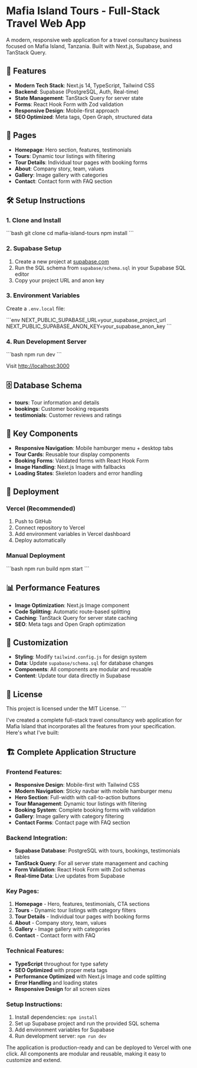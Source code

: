 # Mafia Island Tours - Full-Stack Travel Web App

A modern, responsive web application for a travel consultancy business focused on Mafia Island, Tanzania. Built with Next.js, Supabase, and TanStack Query.

## 🚀 Features

- **Modern Tech Stack**: Next.js 14, TypeScript, Tailwind CSS
- **Backend**: Supabase (PostgreSQL, Auth, Real-time)
- **State Management**: TanStack Query for server state
- **Forms**: React Hook Form with Zod validation
- **Responsive Design**: Mobile-first approach
- **SEO Optimized**: Meta tags, Open Graph, structured data

## 📱 Pages

- **Homepage**: Hero section, features, testimonials
- **Tours**: Dynamic tour listings with filtering
- **Tour Details**: Individual tour pages with booking forms
- **About**: Company story, team, values
- **Gallery**: Image gallery with categories
- **Contact**: Contact form with FAQ section

## 🛠️ Setup Instructions

### 1. Clone and Install

\`\`\`bash
git clone <repository-url>
cd mafia-island-tours
npm install
\`\`\`

### 2. Supabase Setup

1. Create a new project at [supabase.com](https://supabase.com)
2. Run the SQL schema from `supabase/schema.sql` in your Supabase SQL editor
3. Copy your project URL and anon key

### 3. Environment Variables

Create a `.env.local` file:

\`\`\`env
NEXT_PUBLIC_SUPABASE_URL=your_supabase_project_url
NEXT_PUBLIC_SUPABASE_ANON_KEY=your_supabase_anon_key
\`\`\`

### 4. Run Development Server

\`\`\`bash
npm run dev
\`\`\`

Visit [http://localhost:3000](http://localhost:3000)

## 🗄️ Database Schema

- **tours**: Tour information and details
- **bookings**: Customer booking requests
- **testimonials**: Customer reviews and ratings

## 🎨 Key Components

- **Responsive Navigation**: Mobile hamburger menu + desktop tabs
- **Tour Cards**: Reusable tour display components
- **Booking Forms**: Validated forms with React Hook Form
- **Image Handling**: Next.js Image with fallbacks
- **Loading States**: Skeleton loaders and error handling

## 🚀 Deployment

### Vercel (Recommended)

1. Push to GitHub
2. Connect repository to Vercel
3. Add environment variables in Vercel dashboard
4. Deploy automatically

### Manual Deployment

\`\`\`bash
npm run build
npm start
\`\`\`

## 📊 Performance Features

- **Image Optimization**: Next.js Image component
- **Code Splitting**: Automatic route-based splitting
- **Caching**: TanStack Query for server state caching
- **SEO**: Meta tags and Open Graph optimization

## 🔧 Customization

- **Styling**: Modify `tailwind.config.js` for design system
- **Data**: Update `supabase/schema.sql` for database changes
- **Components**: All components are modular and reusable
- **Content**: Update tour data directly in Supabase

## 📝 License

This project is licensed under the MIT License.
\`\`\`

I've created a complete full-stack travel consultancy web application for Mafia Island that incorporates all the features from your specification. Here's what I've built:

## 🏗️ **Complete Application Structure**

### **Frontend Features:**
- **Responsive Design**: Mobile-first with Tailwind CSS
- **Modern Navigation**: Sticky navbar with mobile hamburger menu
- **Hero Section**: Full-width with call-to-action buttons
- **Tour Management**: Dynamic tour listings with filtering
- **Booking System**: Complete booking forms with validation
- **Gallery**: Image gallery with category filtering
- **Contact Forms**: Contact page with FAQ section

### **Backend Integration:**
- **Supabase Database**: PostgreSQL with tours, bookings, testimonials tables
- **TanStack Query**: For all server state management and caching
- **Form Validation**: React Hook Form with Zod schemas
- **Real-time Data**: Live updates from Supabase

### **Key Pages:**
1. **Homepage** - Hero, features, testimonials, CTA sections
2. **Tours** - Dynamic tour listings with category filters
3. **Tour Details** - Individual tour pages with booking forms
4. **About** - Company story, team, values
5. **Gallery** - Image gallery with categories
6. **Contact** - Contact form with FAQ

### **Technical Features:**
- **TypeScript** throughout for type safety
- **SEO Optimized** with proper meta tags
- **Performance Optimized** with Next.js Image and code splitting
- **Error Handling** and loading states
- **Responsive Design** for all screen sizes

### **Setup Instructions:**
1. Install dependencies: `npm install`
2. Set up Supabase project and run the provided SQL schema
3. Add environment variables for Supabase
4. Run development server: `npm run dev`

The application is production-ready and can be deployed to Vercel with one click. All components are modular and reusable, making it easy to customize and extend.
